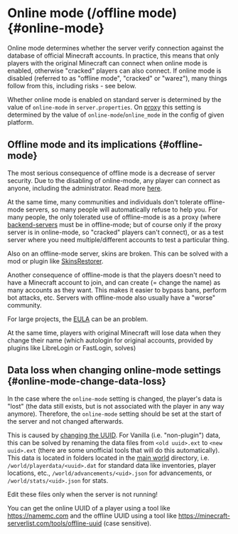 # Online mode (/offline mode) {#online-mode}
Online mode determines whether the server verify connection against the database of official Minecraft accounts. In practice, this means that only players with the original Minecraft can connect when online mode is enabled, otherwise "cracked" players can also connect. If online mode is disabled (referred to as "offline mode", "cracked" or "warez"), many things follow from this, including risks - see below.

Whether online mode is enabled on standard server is determined by the value of `online-mode` in `server.properties`. On [proxy](../proxy.md) this setting is determined by the value of `online-mode`/`online_mode` in the config of given platform.

## Offline mode and its implications {#offline-mode}
The most serious consequence of offline mode is a decrease of server security. Due to the disabling of online-mode, any player can connect as anyone, including the administrator. Read more [here](../security/offline-mode.md#offline-mode-security).

At the same time, many communities and individuals don't tolerate offline-mode servers, so many people will automatically refuse to help you. For many people, the only tolerated use of offline-mode is as a proxy (where [backend-servers](~backend-server) must be in offline-mode; but of course only if the proxy server is in online-mode, so "cracked" players can't connect), or as a test server where you need multiple/different accounts to test a particular thing.

Also on an offline-mode server, skins are broken. This can be solved with a mod or plugin like [SkinsRestorer](https://skinsrestorer.net/).

Another consequence of offline-mode is that the players doesn't need to have a Minecraft account to join, and can create (= change the name) as many accounts as they want. This makes it easier to bypass bans, perform bot attacks, etc. Servers with offline-mode also usually have a "worse" community.

For large projects, the [EULA](../vanilla/eula.md#eula) can be an problem.

At the same time, players with original Minecraft will lose data when they change their name (which autologin for original accounts, provided by plugins like LibreLogin or FastLogin, solves)

## Data loss when changing online-mode settings {#online-mode-change-data-loss}
In the case where the `online-mode` setting is changed, the player's data is "lost" (the data still exists, but is not associated with the player in any way anymore). Therefore, the `online-mode` setting should be set at the start of the server and not changed afterwards.

This is caused by [changing the UUID](../other/deving-tools.md#uuid-generation). For Vanilla (i.e. "non-plugin") data, this can be solved by renaming the data files from `<old uuid>.ext` to `<new uuid>.ext` (there are some unofficial tools that will do this automatically). This data is located in folders located in the [main world](world.md#main-world) directory, i.e. `/world/playerdata/<uuid>.dat` for standard data like inventories, player locations, etc., `/world/advancements/<uid>.json` for advancements, or `/world/stats/<uid>.json` for stats.

Edit these files only when the server is not running!

You can get the online UUID of a player using a tool like <https://namemc.com> and the offline UUID using a tool like <https://minecraft-serverlist.com/tools/offline-uuid> (case sensitive).